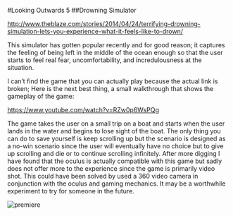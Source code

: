 #Looking Outwards 5
##Drowning Simulator


http://www.theblaze.com/stories/2014/04/24/terrifying-drowning-simulation-lets-you-experience-what-it-feels-like-to-drown/

This simulator has gotten popular recently and for good reason; it captures the feeling of being left in the middle of the ocean enough so that the user starts to feel real fear, uncomfortability, and incredulousness at the situation.

I can’t find the game that you can actually play because the actual link is broken; Here is the next best thing, a small walkthrough that shows the gameplay of the game:

https://www.youtube.com/watch?v=RZw0p6WsPQg

The game takes the user on a small trip on a boat and starts when the user lands in the water and begins to lose sight of the boat. The only thing you can do to save yourself is keep scrolling up but the scenario is designed as a no-win scenario since the user will eventually have no choice but to give up scrolling and die or to continue scrolling infinitely. 
After more digging I have found that the oculus is actually compatible with this game but sadly does not offer more to the experience since the game is primarily video shot. This could have been solved by used a 360 video camera in conjunction with the oculus and gaming mechanics. It may be a worthwhile experiment to try for someone in the future.

![premiere](http://i.kinja-img.com/gawker-media/image/upload/s--PE8RSMIU--/c_fit,fl_progressive,w_636/692971496072772016.gif "Image1" )<br/>
